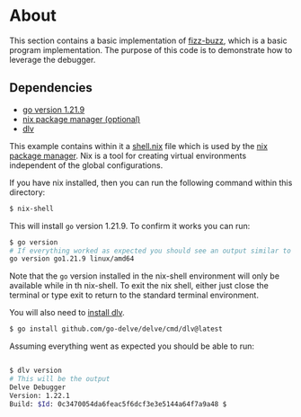 # About 

This section contains a basic implementation of [fizz-buzz](https://leetcode.com/problems/fizz-buzz/), which is a basic program implementation. The purpose of this code is to demonstrate how to leverage the debugger. 

## Dependencies

* [go version 1.21.9](https://go.dev/doc/manage-install)
* [nix package manager (optional)](https://nixos.org/download/)
* [dlv](https://github.com/go-delve/delve/tree/master)

This example contains within it a [shell.nix](./shell.nix) file which is used by the [nix package manager](https://nixos.org/). Nix is a tool for creating virtual environments independent of the global configurations.

If you have nix installed, then you can run the following command within this directory:

```sh
$ nix-shell
```

This will install `go` version 1.21.9. To confirm it works you can run:

```sh
$ go version
# If everything worked as expected you should see an output similar to this:
go version go1.21.9 linux/amd64
```

Note that the `go` version installed in the nix-shell environment will only be available while in th nix-shell. To exit the nix shell, either just close the terminal or type exit to return to the standard terminal environment.

You will also need to [install dlv](https://github.com/go-delve/delve/tree/master/Documentation/installation). 

```sh
$ go install github.com/go-delve/delve/cmd/dlv@latest
```

Assuming everything went as expected you should be able to run:

```sh

$ dlv version
# This will be the output
Delve Debugger
Version: 1.22.1
Build: $Id: 0c3470054da6feac5f6dcf3e3e5144a64f7a9a48 $
```



